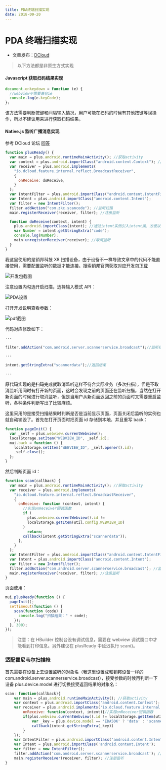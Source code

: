 ```yaml
---
title: PDA终端扫描实现
date: 2018-09-20
---
```


# PDA 终端扫描实现

- 文章发布：[DCloud](https://ask.dcloud.net.cn/article/35044)

> 以下方法都是非原生方式实现

#### Javascript 获取扫码结果实现

```js
document.onkeydown = function (e) {
  //webview不需要兼容ie
  console.log(e.keyCode);
};
```

该方法需要判断按键和间隔输入情况，用户可能在扫码的时候有其他按键等误操作，所以不建议用来进行获取扫码结果。

#### Native.js 监听广播消息实现

参考 DCloud 论坛 [回答](http://ask.dcloud.net.cn/question/45679)

```js
function plusReady() {
  var main = plus.android.runtimeMainActivity(); //获取activity
  var context = plus.android.importClass("android.content.Context"); //上下文
  var receiver = plus.android.implements(
    "io.dcloud.feature.internal.reflect.BroadcastReceiver",
    {
      onReceive: doReceive,
    }
  );
  var IntentFilter = plus.android.importClass("android.content.IntentFilter");
  var Intent = plus.android.importClass("android.content.Intent");
  var filter = new IntentFilter();
  filter.addAction("com.zkc.scancode"); //监听扫描
  main.registerReceiver(receiver, filter); //注册监听

  function doReceive(context, intent) {
    plus.android.importClass(intent); //通过intent实例引入intent类，方便以后的‘.’操作
    var Number = intent.getStringExtra("code");
    console.log(Number);
    main.unregisterReceiver(receiver); //取消监听
  }
}
```

我这里使用的是销邦科技 X8 扫描设备，由于设备不一样导致文章中的代码不能直接使用，需要配置监听的数据才能连接。搜索销邦官网获取对应开发包[下载](http://www.supoin.com/ProductDetail.aspx?SID=18&PID=23&ID=84#pj)

![开发包截图](https://img.sinea.cn/%E9%94%80%E9%82%A6x8-pdf%E5%BC%80%E5%8F%91%E8%AF%B4%E6%98%8E.png)

注意设置内勾选开启扫描，选择输入模式 API：

![PDA设置](https://img.sinea.cn/%E9%94%80%E9%82%A6x8-%E8%AE%BE%E5%A4%87%E8%AE%BE%E7%BD%AE%E7%95%8C%E9%9D%A2.png)

打开开发说明查看参数：

![pdf截图](https://img.sinea.cn/%E9%94%80%E9%82%A6x8-%E5%BC%80%E5%8F%91%E5%8C%85%E6%96%87%E4%BB%B6%E5%A4%B9%E6%88%AA%E5%9B%BE.png)

代码对应修改如下：

```js
···

filter.addAction("com.android.server.scannerservice.broadcast");//监听扫描

···

intent.getStringExtra("scannerdata");//返回结果

···
```

原代码实现的是扫码完成就取消监听这样不符合实际业务（多次扫描），但是不取消监听用同时有打开新的页面，这时会发现之前的页面还在监听扫描，当然在打开新页面的时候进行取消监听，但是当用户从新页面返回之前的页面时又需要重启监听，各种条件判断写出了比较麻烦。

这里采用的是接受扫描结果时判断是否是当前显示页面，页面关闭后监听的实例也就自动销毁了。首先在打开页面时把页面 id 存储到本地，并且重写 back：

```js
function pageInit() {
  var _self = plus.webview.currentWebview();
  localStorage.setItem("WEBVIEW_ID", _self.id);
  mui.back = function () {
    localStorage.setItem("WEBVIEW_ID", _self.opener().id);
    _self.close();
  };
}
```

然后判断页面 id：

```js
function scan(callback) {
  var main = plus.android.runtimeMainActivity(); //获取activity
  var receiver = plus.android.implements(
    "io.dcloud.feature.internal.reflect.BroadcastReceiver",
    {
      onReceive: function (context, intent) {
        //实现onReceiver回调函数
        if (
          plus.webview.currentWebview().id !=
          localStorage.getItem(util.config.WEBVIEW_ID)
        )
          return;
        callback(intent.getStringExtra("scannerdata"));
      },
    }
  );
  var IntentFilter = plus.android.importClass("android.content.IntentFilter"); //引入过滤器
  var Intent = plus.android.importClass("android.content.Intent");
  var filter = new IntentFilter();
  filter.addAction("com.android.server.scannerservice.broadcast"); //监听扫码广播
  main.registerReceiver(receiver, filter); //注册监听
}
```

页面使用：

```js
mui.plusReady(function () {
  pageInit();
  setTimeout(function () {
    scan(function (code) {
      console.log("扫描结果：" + code);
    });
  }, 300);
});
```

> 注意：在 HBuilder 控制台没有调试信息，需要在 webview 调试窗口中才能看到打印信息。另外建议在 plusReady 中延迟执行 scan()。

### 适配霍尼韦尔扫描枪

首先需要在设备上去设置监听的对象名（我这里设置成和销邦设备一样的 com.android.server.scannerservice.broadcast），接受参数的时候再判断一下设备 plus.device.model 进行切换接受返回结果的对象名：

```js
scan: function(callback){
	var main = plus.android.runtimeMainActivity(); //获取activity
	var context = plus.android.importClass('android.content.Context'); //上下文
	var receiver = plus.android.implements('io.dcloud.feature.internal.reflect.BroadcastReceiver', {
		onReceive: function(context, intent){//实现onReceiver回调函数
		if(plus.webview.currentWebview().id != localStorage.getItem(util.config.WEBVIEW_ID)) return
			var _key = plus.device.model == 'EDA50K' ? 'data' : 'scannerdata';
			callback(intent.getStringExtra(_key))
		}
	});
	var IntentFilter = plus.android.importClass('android.content.IntentFilter');//引入过滤器
	var Intent = plus.android.importClass('android.content.Intent');
	var filter = new IntentFilter();
	filter.addAction('com.android.server.scannerservice.broadcast'); //监听扫码广播
	main.registerReceiver(receiver, filter); //注册监听
}
```

